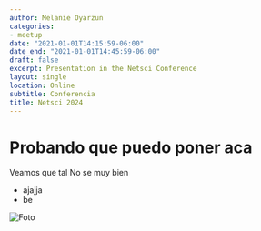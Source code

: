 ```yaml
---
author: Melanie Oyarzun
categories:
- meetup
date: "2021-01-01T14:15:59-06:00"
date_end: "2021-01-01T14:45:59-06:00"
draft: false
excerpt: Presentation in the Netsci Conference
layout: single
location: Online
subtitle: Conferencia
title: Netsci 2024
---
```


# Probando que puedo poner aca

Veamos que tal No se muy bien

-   ajajja
-   be

![Foto](poster2_ntesci2023.png)
